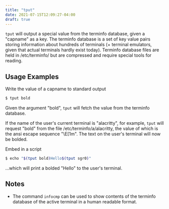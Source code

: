 ```yaml
---
title: "tput"
date: 2021-07-15T12:09:27-04:00
draft: true
---
```


`tput` will output a special value from the terminfo database, given a
"capname" as a key. The terminfo database is a set of key value pairs storing
information about hundreds of terminals (+ terminal emulators, given that
actual terminals hardly exist today). Terminfo database files are held in /etc/terminfo/
but are compressed and require special tools for reading.

## Usage Examples

Write the value of a capname to standard output

```bash
$ tput bold
```

Given the argument "bold", `tput` will fetch the value from the terminfo database.

If the name of the user's current terminal is "alacritty", for example,
`tput` will request "bold" from the file /etc/terminfo/a/alacritty, the value
of which is the ansi escape sequence "\E[1m". The text on the user's terminal
will now be bolded.

Embed in a script

```bash
$ echo "$(tput bold)Hello$(tput sgr0)"
```

...which will print a bolded "Hello" to the user's terminal.

## Notes

- The command `infocmp` can be used to show contents of the terminfo
  database of the active terminal in a human readable format.
